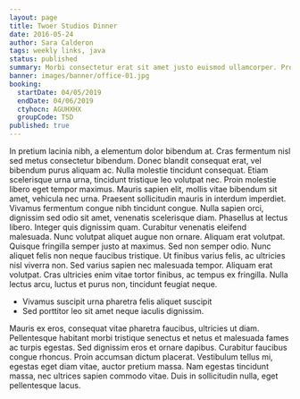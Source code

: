 ```yaml
---
layout: page
title: Twoer Studios Dinner
date: 2016-05-24
author: Sara Calderon
tags: weekly links, java
status: published
summary: Morbi consectetur erat sit amet justo euismod ullamcorper. Proin vitae.
banner: images/banner/office-01.jpg
booking:
  startDate: 04/05/2019
  endDate: 04/06/2019
  ctyhocn: AGUHXHX
  groupCode: TSD
published: true
---
```

In pretium lacinia nibh, a elementum dolor bibendum at. Cras fermentum nisl sed metus consectetur bibendum. Donec blandit consequat erat, vel bibendum purus aliquam ac. Nulla molestie tincidunt consequat. Etiam scelerisque urna urna, tincidunt tristique leo volutpat nec. Proin molestie libero eget tempor maximus. Mauris sapien elit, mollis vitae bibendum sit amet, vehicula nec urna. Praesent sollicitudin mauris in interdum imperdiet. Vivamus fermentum congue nibh tincidunt congue. Nulla sapien orci, dignissim sed odio sit amet, venenatis scelerisque diam.
Phasellus at lectus libero. Integer quis dignissim quam. Curabitur venenatis eleifend malesuada. Nunc volutpat aliquet augue non ornare. Aliquam erat volutpat. Quisque fringilla semper justo at maximus. Sed non semper odio. Nunc aliquet felis non neque faucibus tristique. Ut finibus varius felis, ac ultricies nisl viverra non. Sed varius sapien nec malesuada tempor. Aliquam erat volutpat. Cras ultricies enim vitae tortor finibus, ac tempus ex fringilla. Nulla lectus arcu, luctus et purus non, tincidunt feugiat neque.

* Vivamus suscipit urna pharetra felis aliquet suscipit
* Sed porttitor leo sit amet neque iaculis dignissim.

Mauris ex eros, consequat vitae pharetra faucibus, ultricies ut diam. Pellentesque habitant morbi tristique senectus et netus et malesuada fames ac turpis egestas. Sed dignissim eros et ornare dapibus. Curabitur faucibus congue rhoncus. Proin accumsan dictum placerat. Vestibulum tellus mi, egestas eget diam vitae, auctor pretium massa. Nam egestas tincidunt massa, nec ultrices sapien commodo vitae. Duis in sollicitudin nulla, eget pellentesque lacus.
